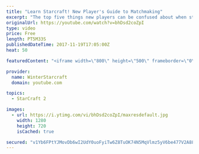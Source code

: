 ```yaml
---
title: "Learn Starcraft! New Player's Guide to Matchmaking"
excerpt: "The top five things new players can be confused about when starting off playing Starcraft 2!"
originalUrl: https://youtube.com/watch?v=bhDsd2coZpI
type: video
price: Free
length: PT5M33S
publishedDateTime: 2017-11-19T17:05:00Z
heat: 50

featuredContent: "<iframe width=\"800\" height=\"500\" frameborder=\"0\" src=\"https://www.youtube.com/embed/bhDsd2coZpI\" allow=\"accelerometer; autoplay; encrypted-media; gyroscope; picture-in-picture\" allowfullscreen></iframe>"

provider:
  name: WinterStarcraft
  domain: youtube.com

topics:
  - StarCraft 2

images:
  - url: https://i.ytimg.com/vi/bhDsd2coZpI/maxresdefault.jpg
    width: 1280
    height: 720
    isCached: true

secured: "v1Yb6FPtYJMovDb6wI2UdY0uoFyiTw6Z8TuOK74N5MqVlmz5yV6be477V2A88UFd8tFiYEHjExlrd1fri0gtH5L1dBLFe2smZho3Hj0I07NRxbl/uKv5Oon6Knvc36ExfqmZZeVUTHle5I8bNrhj2Ns9kosOLuMwP58czsbC/pDb8Qkt7QFmub3r/j05soRL59ad9vJ1fA6Aox8g93SFO3z0wXrgofuv+FAu7NUVjXcHrCEd+VcGgEvQxtCo2jy/kmW4Wr3osgwj7+jNTBRMqHpRNl/Ru1/baEY3/vz65AeiW8aiUpYxLsiQ+OI2GVYD2SGaXZkk1zFCLScJk/3lFT/DjtcOhDiHnrNM32nVGgNpb6MWfWUu9FfIpBYf92Hmh1BlOK+rtPsXNy8rlQIZ2RJ4RiqjBm7daYAIKc3bIVc=;ctKcKgaWXG5DUcZ8xOiAwg=="
---
```


